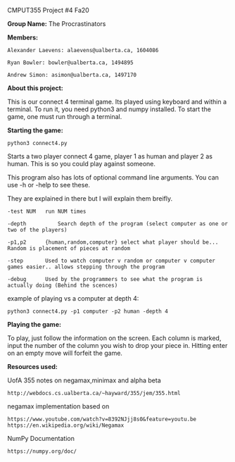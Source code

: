 CMPUT355 Project #4
Fa20

**Group Name:**
The Procrastinators

**Members:**
    
    Alexander Laevens: alaevens@ualberta.ca, 1604086
    
    Ryan Bowler: bowler@ualberta.ca, 1494895
    
    Andrew Simon: asimon@ualberta.ca, 1497170
    

**About this project:**

This is our connect 4 terminal game. Its played using keyboard and within a terminal.
To run it, you need python3 and numpy installed.
To start the game, one must run through a terminal.

**Starting the game:**

	python3 connect4.py

Starts a two player connect 4 game, player 1 as human and player 2 as human.
This is so you could play against someone.

This program also has lots of optional command line arguments. You can use -h or -help to see these.

They are explained in there but I will explain them breifly.

    -test NUM	run NUM times

    -depth          Search depth of the program (select computer as one or two of the players)

    -p1,p2		{human,random,computer} select what player should be... Random is placement of pieces at random

    -step		Used to watch computer v random or computer v computer games easier.. allows stepping through the program

    -debug		Used by the programmers to see what the program is actually doing (Behind the scences)

example of playing vs a computer at depth 4:

	python3 connect4.py -p1 computer -p2 human -depth 4

**Playing the game:**

To play, just follow the information on the screen. 
Each column is marked, input the number of the column you wish to drop your piece in.
Hitting enter on an empty move will forfeit the game.






**Resources used:**

UofA 355 notes on negamax,minimax and alpha beta

	http://webdocs.cs.ualberta.ca/~hayward/355/jem/355.html
    
negamax implementation based on

	https://www.youtube.com/watch?v=8392NJjj8s0&feature=youtu.be
	https://en.wikipedia.org/wiki/Negamax
    
NumPy Documentation

	https://numpy.org/doc/

